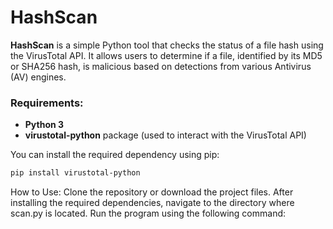 # HashScan

**HashScan** is a simple Python tool that checks the status of a file hash using the VirusTotal API. It allows users to determine if a file, identified by its MD5 or SHA256 hash, is malicious based on detections from various Antivirus (AV) engines.

### Requirements:
- **Python 3**
- **virustotal-python** package (used to interact with the VirusTotal API)

You can install the required dependency using pip:

```bash
pip install virustotal-python
```
How to Use:
Clone the repository or download the project files.
After installing the required dependencies, navigate to the directory where scan.py is located.
Run the program using the following command:
